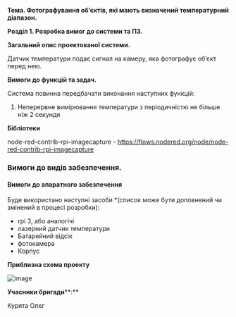 **Тема. Фотографування об’єктів, які мають визначений температурний діапазон.**

**Розділ 1. Розробка вимог до системи та ПЗ.**

**Загальний опис проектованої системи.**

Датчик температури подає сигнал на камеру, яка фотографує об’єкт перед нею.

**Вимоги до функцій та задач.**

Система повинна передбачати виконання наступних функцій:

1. Неперервне вимірювання температури з періодичністю не більше ніж 2 секунди

**Бібліотеки**

node-red-contrib-rpi-imagecapture - https://flows.nodered.org/node/node-red-contrib-rpi-imagecapture

### Вимоги до видів забезпечення.

#### Вимоги до апаратного забезпечення

Буде використано наступні засоби *(список може бути доповнений чи змінений в процесі розробки):

- rpi 3, або аналогічі
- лазерний датчик температури
- Батарейний відсік
- фотокамера 
- Корпус

**Приблизна схема проекту**

![image](https://user-images.githubusercontent.com/72450425/121671812-b508a280-cab7-11eb-9e80-36be4ee6649d.png)


**Учасники бригади****:**

Курята Олег
